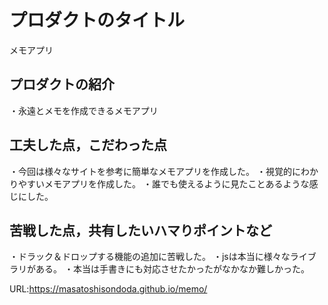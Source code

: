 # プロダクトのタイトル
メモアプリ
## プロダクトの紹介
・永遠とメモを作成できるメモアプリ

## 工夫した点，こだわった点
・今回は様々なサイトを参考に簡単なメモアプリを作成した。
・視覚的にわかりやすいメモアプリを作成した。
・誰でも使えるように見たことあるような感じにした。
## 苦戦した点，共有したいハマりポイントなど
・ドラック＆ドロップする機能の追加に苦戦した。
・jsは本当に様々なライブラリがある。
・本当は手書きにも対応させたかったがなかなか難しかった。

URL:https://masatoshisondoda.github.io/memo/
